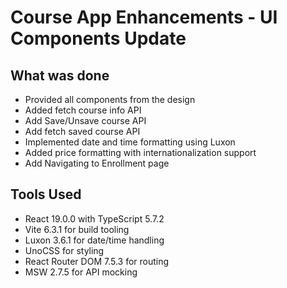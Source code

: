 # Course App Enhancements - UI Components Update

## What was done
- Provided all components from the design
- Added fetch course info API
- Add Save/Unsave course API
- Add fetch saved course API
- Implemented date and time formatting using Luxon
- Added price formatting with internationalization support
- Add Navigating to Enrollment page


## Tools Used
- React 19.0.0 with TypeScript 5.7.2
- Vite 6.3.1 for build tooling
- Luxon 3.6.1 for date/time handling
- UnoCSS for styling
- React Router DOM 7.5.3 for routing
- MSW 2.7.5 for API mocking